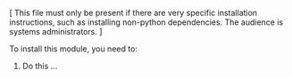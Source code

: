 [ This file must only be present if there are very specific
  installation instructions, such as installing non-python
  dependencies. The audience is systems administrators. ]

To install this module, you need to:

1. Do this ...

